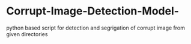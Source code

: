 # Corrupt-Image-Detection-Model-
python based  script for  detection and  segrigation of  corrupt image from given directories 

